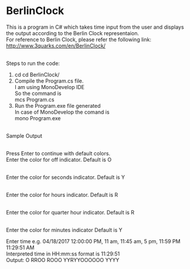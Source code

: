 # BerlinClock
 This is a program in C# which takes time input from the user and displays the output according to the Berlin Clock representaion. <br>For reference to Berlin Clock, please refer the following link:   http://www.3quarks.com/en/BerlinClock/

<br>Steps to run the code:
1) cd cd BerlinClock/
2) Compile the Program.cs file.
<br>I am using MonoDevelop IDE
<br>So the command is
<br>mcs Program.cs
3) Run the Program.exe file generated
<br>In case of MonoDevelop the comand is
<br>mono Program.exe

<br>Sample Output

<br>Press Enter to continue with default colors.
<br>Enter the color for off indicator. Default is O

<br>Enter the color for seconds indicator. Default is Y

<br>Enter the color for hours indicator. Default is R

<br>Enter the color for quarter hour indicator. Default is R

<br>Enter the color for minutes indicator Default is Y

Enter time e.g. 04/18/2017 12:00:00 PM, 11 am, 11:45 am, 5 pm, 11:59 PM
<br>11:29:51 AM
<br>Interpreted time in HH:mm:ss format is 11:29:51
<br>Output: O RROO ROOO YYRYYOOOOOO YYYY 
